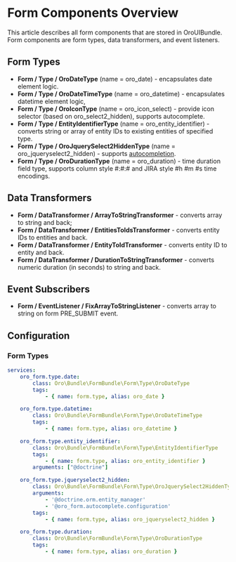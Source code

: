# Form Components Overview

This article describes all form components that are stored in OroUIBundle.
Form components are form types, data transformers, and event listeners.

## Form Types

* **Form / Type / OroDateType** (name = oro_date) - encapsulates date element logic.
* **Form / Type / OroDateTimeType** (name = oro_datetime) - encapsulates datetime element logic,
* **Form / Type / OroIconType** (name = oro_icon_select) - provide icon selector (based on oro_select2_hidden), supports autocomplete.
* **Form / Type / EntityIdentifierType** (name = oro_entity_identifier) - converts string or array of entity IDs to existing entities of specified type.
* **Form / Type / OroJquerySelect2HiddenType** (name = oro_jqueryselect2_hidden) - supports [autocompletion](autocomplete-form-type.md#bundle-docs-platform-form-bundle-autocomplete).
* **Form / Type / OroDurationType** (name = oro_duration) - time duration field type, supports column style #:#:# and JIRA style #h #m #s time encodings.

## Data Transformers

* **Form / DataTransformer / ArrayToStringTransformer** - converts array to string and back;
* **Form / DataTransformer / EntitiesToIdsTransformer** - converts entity IDs to entities and back.
* **Form / DataTransformer / EntityToIdTransformer** - converts entity ID to entity and back.
* **Form / DataTransformer / DurationToStringTransformer** - converts numeric duration (in seconds) to string and back.

## Event Subscribers

* **Form / EventListener / FixArrayToStringListener** - converts array to string on form PRE_SUBMIT event.

## Configuration

### Form Types

```yaml
services:
    oro_form.type.date:
        class: Oro\Bundle\FormBundle\Form\Type\OroDateType
        tags:
            - { name: form.type, alias: oro_date }

    oro_form.type.datetime:
        class: Oro\Bundle\FormBundle\Form\Type\OroDateTimeType
        tags:
            - { name: form.type, alias: oro_datetime }

    oro_form.type.entity_identifier:
        class: Oro\Bundle\FormBundle\Form\Type\EntityIdentifierType
        tags:
            - { name: form.type, alias: oro_entity_identifier }
        arguments: ["@doctrine"]

    oro_form.type.jqueryselect2_hidden:
        class: Oro\Bundle\FormBundle\Form\Type\OroJquerySelect2HiddenType
        arguments:
            - '@doctrine.orm.entity_manager'
            - '@oro_form.autocomplete.configuration'
        tags:
            - { name: form.type, alias: oro_jqueryselect2_hidden }

    oro_form.type.duration:
        class: Oro\Bundle\FormBundle\Form\Type\OroDurationType
        tags:
            - { name: form.type, alias: oro_duration }
```
